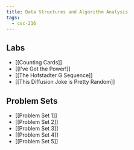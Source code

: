 ```yaml
---
title: Data Structures and Algorithm Analysis
tags:
  - csc-216
---
```


## Labs

* [[Counting Cards]]
* [[I've Got the Power!]]
* [[The Hofstadter G Sequence]]
* [[This Diffusion Joke is Pretty Random]]

## Problem Sets

* [[Problem Set 1]]
* [[Problem Set 2]]
* [[Problem Set 3]]
* [[Problem Set 4]]
* [[Problem Set 5]]

